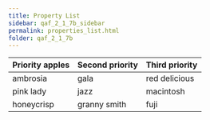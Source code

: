 ```yaml
---
title: Property List
sidebar: qaf_2_1_7b_sidebar
permalink: properties_list.html
folder: qaf_2_1_7b
---	
```

| Priority apples | Second priority | Third priority |
|-------|--------|---------|
| ambrosia | gala | red delicious |
| pink lady | jazz | macintosh |
| honeycrisp | granny smith | fuji |
